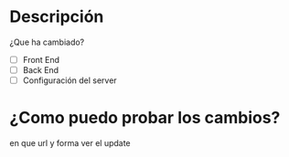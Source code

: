 # Descripción
¿Que ha cambiado?
- [ ] Front End
- [ ] Back End
- [ ] Configuración del server

# ¿Como puedo probar los cambios?
en que url y forma ver el update
